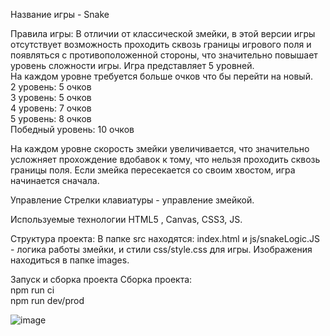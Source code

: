 Название игры - Snake

Правила игры: 
В отличии от классической змейки, в этой версии игры отсутствует возможность проходить сквозь границы игрового поля и появляться с противоположенной стороны, что значительно повышает уровень сложности игры. 
Игра представляет 5 уровней.\
На каждом уровне требуется больше очков что бы перейти на новый.\
2 уровень: 5 очков\
3 уровень: 5 очков\
4 уровень: 7 очков\
5 уровень: 8 очков\
Победный уровень: 10 очков

На каждом уровне скорость змейки увеличивается, что значительно усложняет прохождение вдобавок к тому, что нельзя проходить сквозь границы поля.
Если змейка пересекается со своим хвостом, игра начинается сначала.

Управление Стрелки клавиатуры - управление змейкой.

Используемые технологии HTML5 , Canvas, CSS3, JS.

Структура проекта:
В папке src находятся: index.html и js/snakeLogic.JS - логика работы змейки, и стили css/style.css для игры. 
Изображения находиться в папке images.

Запуск и сборка проекта Сборка проекта:\
npm run ci \
npm run dev/prod

![image](https://user-images.githubusercontent.com/36798910/159179362-d68bb1ca-25cb-47d9-aa35-802062be8da3.png)
